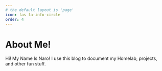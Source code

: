 ```yaml
---
# the default layout is 'page'
icon: fas fa-info-circle
order: 4
---
```


# About Me!

Hi! My Name Is Naro! I use this blog to document my Homelab, projects, and other fun stuff.